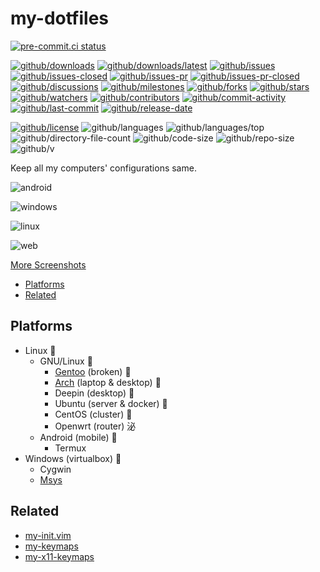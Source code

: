 # my-dotfiles

[![pre-commit.ci status](https://results.pre-commit.ci/badge/github/Freed-Wu/my-dotfiles/master.svg)](https://results.pre-commit.ci/latest/github/Freed-Wu/my-dotfiles/master)

[![github/downloads](https://shields.io/github/downloads/Freed-Wu/my-dotfiles/total)](https://github.com/Freed-Wu/my-dotfiles/releases)
[![github/downloads/latest](https://shields.io/github/downloads/Freed-Wu/my-dotfiles/latest/total)](https://github.com/Freed-Wu/my-dotfiles/releases/latest)
[![github/issues](https://shields.io/github/issues/Freed-Wu/my-dotfiles)](https://github.com/Freed-Wu/my-dotfiles/issues)
[![github/issues-closed](https://shields.io/github/issues-closed/Freed-Wu/my-dotfiles)](https://github.com/Freed-Wu/my-dotfiles/issues?q=is%3Aissue+is%3Aclosed)
[![github/issues-pr](https://shields.io/github/issues-pr/Freed-Wu/my-dotfiles)](https://github.com/Freed-Wu/my-dotfiles/pulls)
[![github/issues-pr-closed](https://shields.io/github/issues-pr-closed/Freed-Wu/my-dotfiles)](https://github.com/Freed-Wu/my-dotfiles/pulls?q=is%3Apr+is%3Aclosed)
[![github/discussions](https://shields.io/github/discussions/Freed-Wu/my-dotfiles)](https://github.com/Freed-Wu/my-dotfiles/discussions)
[![github/milestones](https://shields.io/github/milestones/all/Freed-Wu/my-dotfiles)](https://github.com/Freed-Wu/my-dotfiles/milestones)
[![github/forks](https://shields.io/github/forks/Freed-Wu/my-dotfiles)](https://github.com/Freed-Wu/my-dotfiles/network/members)
[![github/stars](https://shields.io/github/stars/Freed-Wu/my-dotfiles)](https://github.com/Freed-Wu/my-dotfiles/stargazers)
[![github/watchers](https://shields.io/github/watchers/Freed-Wu/my-dotfiles)](https://github.com/Freed-Wu/my-dotfiles/watchers)
[![github/contributors](https://shields.io/github/contributors/Freed-Wu/my-dotfiles)](https://github.com/Freed-Wu/my-dotfiles/graphs/contributors)
[![github/commit-activity](https://shields.io/github/commit-activity/w/Freed-Wu/my-dotfiles)](https://github.com/Freed-Wu/my-dotfiles/graphs/commit-activity)
[![github/last-commit](https://shields.io/github/last-commit/Freed-Wu/my-dotfiles)](https://github.com/Freed-Wu/my-dotfiles/commits)
[![github/release-date](https://shields.io/github/release-date/Freed-Wu/my-dotfiles)](https://github.com/Freed-Wu/my-dotfiles/releases/latest)

[![github/license](https://shields.io/github/license/Freed-Wu/my-dotfiles)](https://github.com/Freed-Wu/my-dotfiles/blob/master/LICENSE)
![github/languages](https://shields.io/github/languages/count/Freed-Wu/my-dotfiles)
![github/languages/top](https://shields.io/github/languages/top/Freed-Wu/my-dotfiles)
![github/directory-file-count](https://shields.io/github/directory-file-count/Freed-Wu/my-dotfiles)
![github/code-size](https://shields.io/github/languages/code-size/Freed-Wu/my-dotfiles)
![github/repo-size](https://shields.io/github/repo-size/Freed-Wu/my-dotfiles)
![github/v](https://shields.io/github/v/release/Freed-Wu/my-dotfiles)

Keep all my computers' configurations same.

![android](https://user-images.githubusercontent.com/32936898/151281612-aee1f23a-b456-45bf-8291-8f012569b000.jpg)

![windows](https://user-images.githubusercontent.com/32936898/151283506-f44001ba-bbfa-4929-b0c3-86dd377213b6.png)

![linux](https://user-images.githubusercontent.com/32936898/151281635-7daa1f6a-3517-496b-bc63-f327607caa31.png)

![web](https://user-images.githubusercontent.com/32936898/151282068-0c77691f-3f89-4ba6-b1cb-e51bd40d514d.png)

[More Screenshots](https://www.zhihu.com/question/20873523/answer/2185169992)

<!-- mdformat-toc start --slug=github --no-anchors --maxlevel=6 --minlevel=2 -->

- [Platforms](#platforms)
- [Related](#related)

<!-- mdformat-toc end -->

## Platforms

- Linux 
  - GNU/Linux 
    - [Gentoo](https://github.com/Freed-Wu/my-portage) (broken) 
    - [Arch](https://github.com/Freed-Wu/my-pacman.conf) (laptop & desktop) 
    - Deepin (desktop) 
    - Ubuntu (server & docker) 
    - CentOS (cluster) 
    - Openwrt (router) 泌
  - Android (mobile) 
    - Termux
- Windows (virtualbox) 
  - Cygwin
  - [Msys](https://github.com/Freed-Wu/my-msys2-config)

## Related

- [my-init.vim](https://github.com/Freed-Wu/my-init.vim)
- [my-keymaps](https://github.com/Freed-Wu/my-keymaps)
- [my-x11-keymaps](https://github.com/Freed-Wu/my-x11-keymaps)
